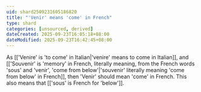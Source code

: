 ```yaml
---
uid: shard2509231605186820
title: "'Venir' means 'come' in French"
type: shard
categories: [unsourced, derived]
dateCreated: 2025-09-23T16:05:18+08:00
dateModified: 2025-09-23T16:42:45+08:00
---
```

As [['Venire' is 'to come' in Italian|'venire' means to come in Italian]], and [['Souvenir' is 'memory' in French, literally meaning, from the French words 'sous' and 'venir', 'come from below'|'souvenir' literally meaning 'come from below' in French]], then 'Venir' should mean 'come' in French. This also means that [['sous' is French for 'below']].
